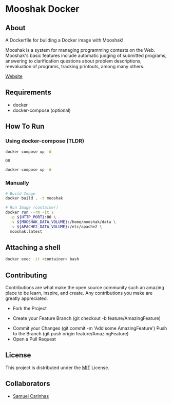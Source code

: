 # Mooshak Docker

## About
A Dockerfile for building a Docker image with Mooshak! 

Mooshak is a system for managing programming contests on the Web. Mooshak's
basic features include automatic judging of submitted programs, answering to
clarification questions about problem descriptions, reevaluation of programs,
tracking printouts, among many others.

[Website](https://mooshak.dcc.fc.up.pt/)

## Requirements
  * docker
  * docker-compose (optional)

## How To Run

### Using docker-compose (**TLDR**)

```sh
docker compose up -d
```

`OR`

```sh
docker-compose up -d
```

### Manually
```sh
# Build Image
docker build . -t mooshak

# Run Image (container)
docker run --rm -it \
  -p ${HTTP_PORT}:80 \
  -v ${MOOSHAK_DATA_VOLUME}:/home/mooshak/data \
  -v ${APACHE2_DATA_VOLUME}:/etc/apache2 \
  mooshak:latest
```

## Attaching a shell

```sh
docker exec -it <container> bash 
```

## Contributing 

Contributions are what make the open source community such an amazing place to be learn, inspire, and create. Any contributions you make are greatly appreciated.

* Fork the Project
+ Create your Feature Branch (git checkout -b feature/AmazingFeature)
* Commit your Changes (git commit -m 'Add some AmazingFeature') Push to the Branch (git push origin feature/AmazingFeature) 
* Open a Pull Request

## License

This project is distributed under the [MIT](LICENSE) License.

## Collaborators 
* [Samuel Carinhas](https://github.com/SamuelCarinhas)
